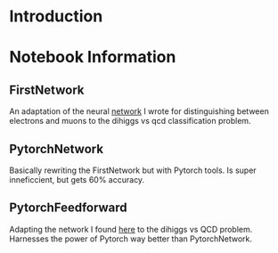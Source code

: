 # Introduction

# Notebook Information
## FirstNetwork
An adaptation of the neural [network](https://github.com/neu-physics/leptonIdentificationNN/blob/master/network_files/leptonIdNN_Final.ipynb) I wrote for distinguishing between electrons and muons to the dihiggs vs qcd classification problem.

## PytorchNetwork
Basically rewriting the FirstNetwork but with Pytorch tools. Is super inneficcient, but gets 60% accuracy. 

## PytorchFeedforward
Adapting the network I found [here](https://github.com/yhuag/neural-network-lab/blob/master/Feedforward%20Neural%20Network.ipynb) to the dihiggs vs QCD problem. Harnesses the power of Pytorch way better than PytorchNetwork.
